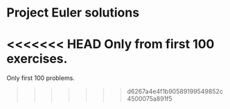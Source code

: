 Project Euler solutions
=======================
<<<<<<< HEAD
Only from first 100 exercises.
=======
Only first 100 problems.
>>>>>>> d6267a4e4f1b90589199549852c4500075a891f5
